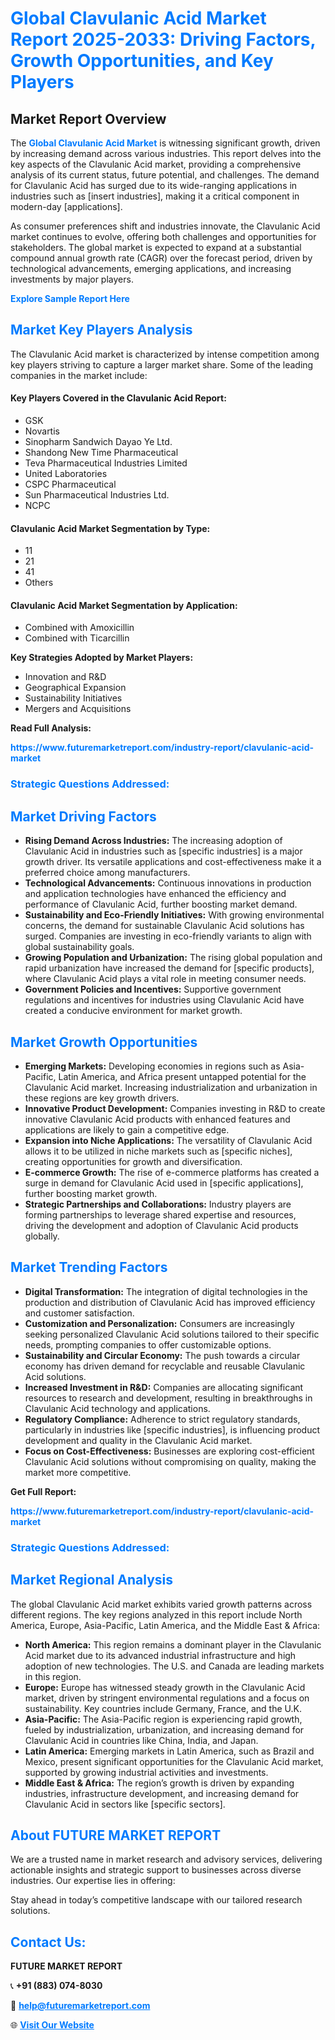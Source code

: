 <h1 style="color: #007BFF;">Global Clavulanic Acid Market Report 2025-2033: Driving Factors, Growth Opportunities, and Key Players</h1>

<section id="overview">
<h2>Market Report Overview</h2>
<p>The <a href="https://www.futuremarketreport.com/industry-report/clavulanic-acid-market" style="color: #007BFF; text-decoration: none;"><strong>Global Clavulanic Acid Market</strong></a> is witnessing significant growth, driven by increasing demand across various industries. This report delves into the key aspects of the Clavulanic Acid market, providing a comprehensive analysis of its current status, future potential, and challenges. The demand for Clavulanic Acid has surged due to its wide-ranging applications in industries such as [insert industries], making it a critical component in modern-day [applications].</p>
<p>As consumer preferences shift and industries innovate, the Clavulanic Acid market continues to evolve, offering both challenges and opportunities for stakeholders. The global market is expected to expand at a substantial compound annual growth rate (CAGR) over the forecast period, driven by technological advancements, emerging applications, and increasing investments by major players.</p>
</section>

<section id="overview">
<p><a href="https://www.futuremarketreport.com/request-sample/reportId=27267" style="color: #007BFF; text-decoration: none;"><strong>Explore Sample Report Here</strong></a></p>
</section>

<section id="key-players">
<h2 style="color: #007BFF;">Market Key Players Analysis</h2>
<p>The Clavulanic Acid market is characterized by intense competition among key players striving to capture a larger market share. Some of the leading companies in the market include:</p>
<h4>Key Players Covered in the Clavulanic Acid Report:</h4>
<ul><li>GSK</li><li>Novartis</li><li>Sinopharm Sandwich Dayao Ye Ltd.</li><li>Shandong New Time Pharmaceutical</li><li>Teva Pharmaceutical Industries Limited</li><li>United Laboratories</li><li>CSPC Pharmaceutical</li><li>Sun Pharmaceutical Industries Ltd.</li><li>NCPC</li></ul>
<h4>Clavulanic Acid Market Segmentation by Type:</h4>
<ul><li>11</li><li>21</li><li>41</li><li>Others</li></ul>

<h4>Clavulanic Acid Market Segmentation by Application:</h4>
<ul><li>Combined with Amoxicillin</li><li>Combined with Ticarcillin</li></ul>
<p><strong>Key Strategies Adopted by Market Players:</strong></p>
<ul>
<li>Innovation and R&D</li>
<li>Geographical Expansion</li>
<li>Sustainability Initiatives</li>
<li>Mergers and Acquisitions</li>
</ul>
</section>

<section>
<p><strong>Read Full Analysis: </strong></p><a href="https://www.futuremarketreport.com/industry-report/clavulanic-acid-market" style="color: #007BFF; text-decoration: none;"><strong>https://www.futuremarketreport.com/industry-report/clavulanic-acid-market</strong></a>
<h3 style="color: #007BFF;">Strategic Questions Addressed:</h3>
</section>

<section id="driving-factors">
<h2 style="color: #007BFF;">Market Driving Factors</h2>
<ul>
<li><strong>Rising Demand Across Industries:</strong> The increasing adoption of Clavulanic Acid in industries such as [specific industries] is a major growth driver. Its versatile applications and cost-effectiveness make it a preferred choice among manufacturers.</li>
<li><strong>Technological Advancements:</strong> Continuous innovations in production and application technologies have enhanced the efficiency and performance of Clavulanic Acid, further boosting market demand.</li>
<li><strong>Sustainability and Eco-Friendly Initiatives:</strong> With growing environmental concerns, the demand for sustainable Clavulanic Acid solutions has surged. Companies are investing in eco-friendly variants to align with global sustainability goals.</li>
<li><strong>Growing Population and Urbanization:</strong> The rising global population and rapid urbanization have increased the demand for [specific products], where Clavulanic Acid plays a vital role in meeting consumer needs.</li>
<li><strong>Government Policies and Incentives:</strong> Supportive government regulations and incentives for industries using Clavulanic Acid have created a conducive environment for market growth.</li>
</ul>
</section>

<section id="growth-opportunities">
<h2 style="color: #007BFF;">Market Growth Opportunities</h2>
<ul>
<li><strong>Emerging Markets:</strong> Developing economies in regions such as Asia-Pacific, Latin America, and Africa present untapped potential for the Clavulanic Acid market. Increasing industrialization and urbanization in these regions are key growth drivers.</li>
<li><strong>Innovative Product Development:</strong> Companies investing in R&D to create innovative Clavulanic Acid products with enhanced features and applications are likely to gain a competitive edge.</li>
<li><strong>Expansion into Niche Applications:</strong> The versatility of Clavulanic Acid allows it to be utilized in niche markets such as [specific niches], creating opportunities for growth and diversification.</li>
<li><strong>E-commerce Growth:</strong> The rise of e-commerce platforms has created a surge in demand for Clavulanic Acid used in [specific applications], further boosting market growth.</li>
<li><strong>Strategic Partnerships and Collaborations:</strong> Industry players are forming partnerships to leverage shared expertise and resources, driving the development and adoption of Clavulanic Acid products globally.</li>
</ul>
</section>

<section id="trending-factors">
<h2 style="color: #007BFF;">Market Trending Factors</h2>
<ul>
<li><strong>Digital Transformation:</strong> The integration of digital technologies in the production and distribution of Clavulanic Acid has improved efficiency and customer satisfaction.</li>
<li><strong>Customization and Personalization:</strong> Consumers are increasingly seeking personalized Clavulanic Acid solutions tailored to their specific needs, prompting companies to offer customizable options.</li>
<li><strong>Sustainability and Circular Economy:</strong> The push towards a circular economy has driven demand for recyclable and reusable Clavulanic Acid solutions.</li>
<li><strong>Increased Investment in R&D:</strong> Companies are allocating significant resources to research and development, resulting in breakthroughs in Clavulanic Acid technology and applications.</li>
<li><strong>Regulatory Compliance:</strong> Adherence to strict regulatory standards, particularly in industries like [specific industries], is influencing product development and quality in the Clavulanic Acid market.</li>
<li><strong>Focus on Cost-Effectiveness:</strong> Businesses are exploring cost-efficient Clavulanic Acid solutions without compromising on quality, making the market more competitive.</li>
</ul>
</section>

<section>
<p><strong>Get Full Report: </strong></p><a href="https://www.futuremarketreport.com/industry-report/clavulanic-acid-market" style="color: #007BFF; text-decoration: none;"><strong>https://www.futuremarketreport.com/industry-report/clavulanic-acid-market</strong></a>
<h3 style="color: #007BFF;">Strategic Questions Addressed:</h3>
</section>


<section id="regional-analysis">
<h2 style="color: #007BFF;">Market Regional Analysis</h2>
<p>The global Clavulanic Acid market exhibits varied growth patterns across different regions. The key regions analyzed in this report include North America, Europe, Asia-Pacific, Latin America, and the Middle East & Africa:</p>
<ul>
<li><strong>North America:</strong> This region remains a dominant player in the Clavulanic Acid market due to its advanced industrial infrastructure and high adoption of new technologies. The U.S. and Canada are leading markets in this region.</li>
<li><strong>Europe:</strong> Europe has witnessed steady growth in the Clavulanic Acid market, driven by stringent environmental regulations and a focus on sustainability. Key countries include Germany, France, and the U.K.</li>
<li><strong>Asia-Pacific:</strong> The Asia-Pacific region is experiencing rapid growth, fueled by industrialization, urbanization, and increasing demand for Clavulanic Acid in countries like China, India, and Japan.</li>
<li><strong>Latin America:</strong> Emerging markets in Latin America, such as Brazil and Mexico, present significant opportunities for the Clavulanic Acid market, supported by growing industrial activities and investments.</li>
<li><strong>Middle East & Africa:</strong> The region’s growth is driven by expanding industries, infrastructure development, and increasing demand for Clavulanic Acid in sectors like [specific sectors].</li>
</ul>
</section>

<footer>
<h2 style="color: #007BFF;">About FUTURE MARKET REPORT</h2>
<p>We are a trusted name in market research and advisory services, delivering actionable insights and strategic support to businesses across diverse industries. Our expertise lies in offering:</p>

<p>Stay ahead in today’s competitive landscape with our tailored research solutions.</p>

<h2 style="color: #007BFF;">Contact Us:</h2>
<p><strong>FUTURE MARKET REPORT</strong></p>
<p>📞 <strong>+91 (883) 074-8030</strong></p>
<p>📧 <strong><a href="mailto:help@futuremarketreport.com" style="color: #007BFF;">help@futuremarketreport.com</a></strong></p>
<p>🌐 <strong><a href="https://www.futuremarketreport.com/" style="color: #007BFF;">Visit Our Website</a></strong></p>
</footer>